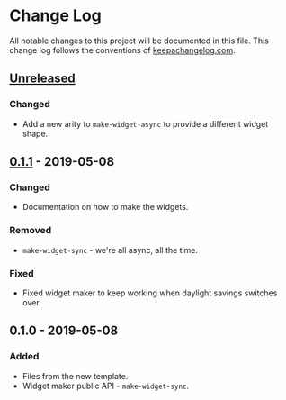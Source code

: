 # Change Log
All notable changes to this project will be documented in this file. This change log follows the conventions of [keepachangelog.com](http://keepachangelog.com/).

## [Unreleased]
### Changed
- Add a new arity to `make-widget-async` to provide a different widget shape.

## [0.1.1] - 2019-05-08
### Changed
- Documentation on how to make the widgets.

### Removed
- `make-widget-sync` - we're all async, all the time.

### Fixed
- Fixed widget maker to keep working when daylight savings switches over.

## 0.1.0 - 2019-05-08
### Added
- Files from the new template.
- Widget maker public API - `make-widget-sync`.

[Unreleased]: https://github.com/your-name/auth0-clojure/compare/0.1.1...HEAD
[0.1.1]: https://github.com/your-name/auth0-clojure/compare/0.1.0...0.1.1

